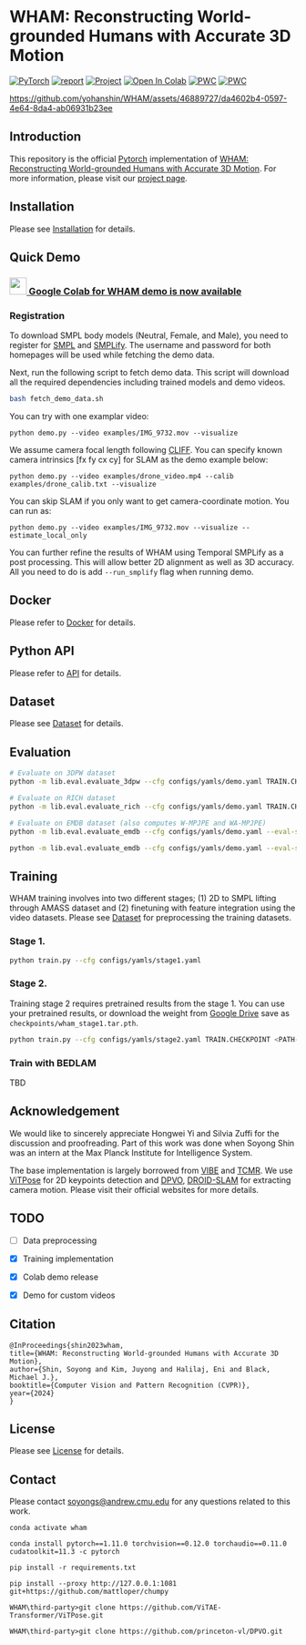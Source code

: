 # WHAM: Reconstructing World-grounded Humans with Accurate 3D Motion

<a href="https://pytorch.org/get-started/locally/"><img alt="PyTorch" src="https://img.shields.io/badge/PyTorch-ee4c2c?logo=pytorch&logoColor=white"></a> [![report](https://img.shields.io/badge/arxiv-report-red)](https://arxiv.org/abs/2312.07531) <a href="https://wham.is.tue.mpg.de/"><img alt="Project" src="https://img.shields.io/badge/-Project%20Page-lightgrey?logo=Google%20Chrome&color=informational&logoColor=white"></a> [![Open In Colab](https://colab.research.google.com/assets/colab-badge.svg)](https://colab.research.google.com/drive/1ysUtGSwidTQIdBQRhq0hj63KbseFujkn?usp=sharing)
 [![PWC](https://img.shields.io/endpoint.svg?url=https://paperswithcode.com/badge/wham-reconstructing-world-grounded-humans/3d-human-pose-estimation-on-3dpw)](https://paperswithcode.com/sota/3d-human-pose-estimation-on-3dpw?p=wham-reconstructing-world-grounded-humans) [![PWC](https://img.shields.io/endpoint.svg?url=https://paperswithcode.com/badge/wham-reconstructing-world-grounded-humans/3d-human-pose-estimation-on-emdb)](https://paperswithcode.com/sota/3d-human-pose-estimation-on-emdb?p=wham-reconstructing-world-grounded-humans)


https://github.com/yohanshin/WHAM/assets/46889727/da4602b4-0597-4e64-8da4-ab06931b23ee


## Introduction
This repository is the official [Pytorch](https://pytorch.org/) implementation of [WHAM: Reconstructing World-grounded Humans with Accurate 3D Motion](https://arxiv.org/abs/2312.07531). For more information, please visit our [project page](https://wham.is.tue.mpg.de/).


## Installation
Please see [Installation](docs/INSTALL.md) for details.


## Quick Demo

### [<img src="https://i.imgur.com/QCojoJk.png" width="30"> Google Colab for WHAM demo is now available](https://colab.research.google.com/drive/1ysUtGSwidTQIdBQRhq0hj63KbseFujkn?usp=sharing)

### Registration

To download SMPL body models (Neutral, Female, and Male), you need to register for [SMPL](https://smpl.is.tue.mpg.de/) and [SMPLify](https://smplify.is.tue.mpg.de/). The username and password for both homepages will be used while fetching the demo data.

Next, run the following script to fetch demo data. This script will download all the required dependencies including trained models and demo videos.

```bash
bash fetch_demo_data.sh
```

You can try with one examplar video:
```
python demo.py --video examples/IMG_9732.mov --visualize
```

We assume camera focal length following [CLIFF](https://github.com/haofanwang/CLIFF). You can specify known camera intrinsics [fx fy cx cy] for SLAM as the demo example below:
```
python demo.py --video examples/drone_video.mp4 --calib examples/drone_calib.txt --visualize
```

You can skip SLAM if you only want to get camera-coordinate motion. You can run as:
```
python demo.py --video examples/IMG_9732.mov --visualize --estimate_local_only
```

You can further refine the results of WHAM using Temporal SMPLify as a post processing. This will allow better 2D alignment as well as 3D accuracy. All you need to do is add `--run_smplify` flag when running demo.

## Docker

Please refer to [Docker](docs/DOCKER.md) for details.

## Python API

Please refer to [API](docs/API.md) for details.

## Dataset
Please see [Dataset](docs/DATASET.md) for details.

## Evaluation
```bash
# Evaluate on 3DPW dataset
python -m lib.eval.evaluate_3dpw --cfg configs/yamls/demo.yaml TRAIN.CHECKPOINT checkpoints/wham_vit_w_3dpw.pth.tar

# Evaluate on RICH dataset
python -m lib.eval.evaluate_rich --cfg configs/yamls/demo.yaml TRAIN.CHECKPOINT checkpoints/wham_vit_w_3dpw.pth.tar

# Evaluate on EMDB dataset (also computes W-MPJPE and WA-MPJPE)
python -m lib.eval.evaluate_emdb --cfg configs/yamls/demo.yaml --eval-split 1 TRAIN.CHECKPOINT checkpoints/wham_vit_w_3dpw.pth.tar   # EMDB 1

python -m lib.eval.evaluate_emdb --cfg configs/yamls/demo.yaml --eval-split 2 TRAIN.CHECKPOINT checkpoints/wham_vit_w_3dpw.pth.tar   # EMDB 2
```

## Training
WHAM training involves into two different stages; (1) 2D to SMPL lifting through AMASS dataset and (2) finetuning with feature integration using the video datasets. Please see [Dataset](docs/DATASET.md) for preprocessing the training datasets.

### Stage 1.
```bash
python train.py --cfg configs/yamls/stage1.yaml
```

### Stage 2.
Training stage 2 requires pretrained results from the stage 1. You can use your pretrained results, or download the weight from [Google Drive](https://drive.google.com/file/d/1Erjkho7O0bnZFawarntICRUCroaKabRE/view?usp=sharing) save as `checkpoints/wham_stage1.tar.pth`.
```bash
python train.py --cfg configs/yamls/stage2.yaml TRAIN.CHECKPOINT <PATH-TO-STAGE1-RESULTS>
```

### Train with BEDLAM
TBD

## Acknowledgement
We would like to sincerely appreciate Hongwei Yi and Silvia Zuffi for the discussion and proofreading. Part of this work was done when Soyong Shin was an intern at the Max Planck Institute for Intelligence System.

The base implementation is largely borrowed from [VIBE](https://github.com/mkocabas/VIBE) and [TCMR](https://github.com/hongsukchoi/TCMR_RELEASE). We use [ViTPose](https://github.com/ViTAE-Transformer/ViTPose) for 2D keypoints detection and [DPVO](https://github.com/princeton-vl/DPVO), [DROID-SLAM](https://github.com/princeton-vl/DROID-SLAM) for extracting camera motion. Please visit their official websites for more details.

## TODO

- [ ] Data preprocessing

- [x] Training implementation

- [x] Colab demo release

- [x] Demo for custom videos

## Citation
```
@InProceedings{shin2023wham,  
title={WHAM: Reconstructing World-grounded Humans with Accurate 3D Motion},
author={Shin, Soyong and Kim, Juyong and Halilaj, Eni and Black, Michael J.},  
booktitle={Computer Vision and Pattern Recognition (CVPR)},  
year={2024}  
}  
```

## License
Please see [License](./LICENSE) for details.

## Contact
Please contact soyongs@andrew.cmu.edu for any questions related to this work.


```
conda activate wham

conda install pytorch==1.11.0 torchvision==0.12.0 torchaudio==0.11.0 cudatoolkit=11.3 -c pytorch

pip install -r requirements.txt

pip install --proxy http://127.0.0.1:1081 git+https://github.com/mattloper/chumpy

WHAM\third-party>git clone https://github.com/ViTAE-Transformer/ViTPose.git

WHAM\third-party>git clone https://github.com/princeton-vl/DPVO.git
```